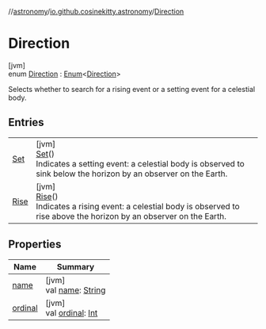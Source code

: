 //[astronomy](../../../index.md)/[io.github.cosinekitty.astronomy](../index.md)/[Direction](index.md)

# Direction

[jvm]\
enum [Direction](index.md) : [Enum](https://kotlinlang.org/api/latest/jvm/stdlib/kotlin/-enum/index.html)&lt;[Direction](index.md)&gt; 

Selects whether to search for a rising event or a setting event for a celestial body.

## Entries

| | |
|---|---|
| [Set](-set/index.md) | [jvm]<br>[Set](-set/index.md)()<br>Indicates a setting event: a celestial body is observed to sink below the horizon by an observer on the Earth. |
| [Rise](-rise/index.md) | [jvm]<br>[Rise](-rise/index.md)()<br>Indicates a rising event: a celestial body is observed to rise above the horizon by an observer on the Earth. |

## Properties

| Name | Summary |
|---|---|
| [name](../-node-event-kind/-invalid/index.md#-372974862%2FProperties%2F-1216412040) | [jvm]<br>val [name](../-node-event-kind/-invalid/index.md#-372974862%2FProperties%2F-1216412040): [String](https://kotlinlang.org/api/latest/jvm/stdlib/kotlin/-string/index.html) |
| [ordinal](../-node-event-kind/-invalid/index.md#-739389684%2FProperties%2F-1216412040) | [jvm]<br>val [ordinal](../-node-event-kind/-invalid/index.md#-739389684%2FProperties%2F-1216412040): [Int](https://kotlinlang.org/api/latest/jvm/stdlib/kotlin/-int/index.html) |
